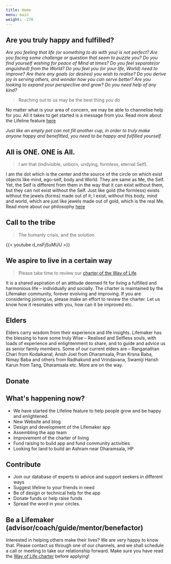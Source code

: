 ```yaml
---
title: Home
menu: main
weight: -270
---
```

## Are you truly happy and fulfilled?

*Are you feeling that life (or something to do with you) is not perfect? Are you facing some challenge or question that seem to puzzle you? Do you find yourself wishing for peace of Mind at times? Do you feel separate(or anguished) from the World? Do you feel you (or your life, World) need to improve? Are there any goals (or desires) you wish to realise? Do you derive joy in serving others, and wonder how you can serve better? Are you looking to expand your perspective and grow? Do you need help of any kind?* 

> Reaching out to us may be the best thing you do

No matter what is your area of concern, we may be able to channelise help for you. All it takes to get started is a message from you. Read more about the Lifeline feature [here](/lifeline)

*Just like an empty pot can not fill another cup, in order to truly make anyone happy and benefitted, you need to be happy and fulfilled yourself.*

## All is ONE. ONE is All.
> I am that (indivisible, unborn, undying, formless, eternal Self). 

I am the dot which is the center and the source of the circle on which exist objects like mind, ego-self, body and World. They are same as Me, the Self. Yet, the Self is different from them in the way that it can exist without them, but they can not exist without the Self. Just like gold (the formless) exists without the jewels (forms) made out of it; I exist, without this body, mind and world, which are just like jewels made out of gold, which is the real Me. Read more about our philosophy [here](/philosophy)

## Call to the tribe

> The humanly crisis, and the solution

{{< youtube d_nsFjSuMUU >}}


## We aspire to live in a certain way

> Please take time to review our [charter of the Way of Life](https://docs.google.com/document/d/18AtEj2GhpBe9REYUvQ999nMklHZq1RohGEOhM0OhqQ0).

It is a shared aspiration of an attitude deemed fit for living a fulfilled and harmonious life – individually and socially. The charter is maintained by the Lifemaker community, forever evolving and improving. If you are considering joining us, please make an effort to review the charter. Let us know how it resonates with you, how can it be improved etc.

## Elders

Elders carry wisdom from their experience and life insights. Lifemaker has the blessing to have some truly Wise – Realised and Selfless souls, with loads of experience and enlightenment to share, and to guide and advice us as senior family members. Some of our current elders are – Ranganathan Chari from Kodaikanal, Anish Joel from Dharamsala, Pran Krsna Baba, Nimay Baba and others from Radhakund and Vrindavana, Swamiji Harish Karun from Tang, Dharamsala etc. More are on the way.

## Donate

## What's happening now?

* We have started the Lifeline feature to help people grow and be happy and enlightened. 
* New Website and blog
* Design and development of the Lifemaker app
* Assembling the app team
* Improvement of the charter of living
* Fund raising to build app and fund community activities
* Looking for land to build an Ashram near Dharamsala, HP

## Contribute
* Join our database of experts to advice and support seekers in different ways
* Suggest lifeline to your friends in need
* Be of design or technical help for the app
* Donate funds or help raise funds
* Spread the word in your circles. 

## Be a Lifemaker (advisor/coach/guide/mentor/benefactor)
Interested in helping others make their lives? We are very happy to know that. Please contact us through one of our channels, and we shall schedule a call or meeting to take our relationship forward. Make sure you have read the [Way of Life charter](https://docs.google.com/document/d/1c3aAmHibXATFHTdiPUtU5l72mDubB-R3TiBNY0G7G-g/edit?ts=5a3edc29) before applying!

